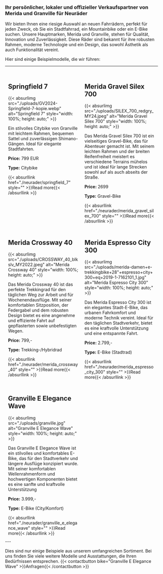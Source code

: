 
### Ihr persönlicher, lokaler und offizieller Verkaufspartner von Merida und Granville für Neuräder
Wir bieten Ihnen eine riesige Auswahl an neuen Fahrrädern, perfekt für jeden Zweck, ob Sie ein Stadtfahrrad, ein Mountainbike oder ein E-Bike suchen. Unsere Hauptmarken, Merida und Granville, stehen für Qualität, Innovation und Zuverlässigkeit. Diese Räder sind bekannt für ihre robusten Rahmen, moderne Technologie und ein Design, das sowohl Ästhetik als auch Funktionalität vereint.
        
Hier sind einige Beispielmodelle, die wir führen:
        
---
<div style="display: flex; flex-wrap: wrap;">

<div class="bike-preview" style="width: 50%; padding: 10px; box-sizing: border-box;">
    <h2>Springfield 7</h2>
    {{< absurlimg src="./uploads/GV2024-Springfield-7-kopie.webp" alt="Springfield 7" style="width: 100%; height: auto;" >}}
    <p>Ein stilvolles Citybike von Granville mit leichtem Rahmen, bequemen Sattel und zuverlässigen Shimano-Gängen. Ideal für elegante Stadtfahrten.</p>
    <p><strong>Price:</strong> 799 EUR</p>
    <p><strong>Type:</strong> Citybike</p>
    {{< absurllink href="./neurader/springfield_7" style="" >}}Read more{{< /absurllink >}}
</div>

<div class="bike-preview" style="width: 50%; padding: 10px; box-sizing: border-box;">
    <h2>Merida Gravel Silex 700</h2>
    {{< absurlimg src="./uploads/SILEX_700_redgry_MY24.jpeg" alt="Merida Gravel Silex 700" style="width: 100%; height: auto;" >}}
    <p>Das Merida Gravel Silex 700 ist ein vielseitiges Gravel-Bike, das für Abenteuer gemacht ist. Mit seinem leichten Rahmen und der breiten Reifenfreiheit meistert es verschiedene Terrains mühelos und ist ideal für lange Strecken sowohl auf als auch abseits der Straße.</p>
    <p><strong>Price:</strong> 2699</p>
    <p><strong>Type:</strong> Gravel-Bike</p>
    {{< absurllink href="./neurader/merida_gravel_silex_700" style="" >}}Read more{{< /absurllink >}}
</div>

<div class="bike-preview" style="width: 50%; padding: 10px; box-sizing: border-box;">
    <h2>Merida Crossway 40</h2>
    {{< absurlimg src="./uploads/CROSSWAY_40_blkslv_MY2022.jpeg" alt="Merida Crossway 40" style="width: 100%; height: auto;" >}}
    <p>Das Merida Crossway 40 ist das perfekte Trekkingrad für den täglichen Weg zur Arbeit und für Wochenendausflüge. Mit seiner komfortablen Sitzposition, der Federgabel und dem robusten Design bietet es eine angenehme und effiziente Fahrt auf gepflasterten sowie unbefestigten Wegen.</p>
    <p><strong>Price:</strong> 799,- </p>
    <p><strong>Type:</strong> Trekking-/Hybridrad</p>
    {{< absurllink href="./neurader/merida_crossway_40" style="" >}}Read more{{< /absurllink >}}
</div>

<div class="bike-preview" style="width: 50%; padding: 10px; box-sizing: border-box;">
    <h2>Merida Espresso City 300</h2>
    {{< absurlimg src="./uploads/merida-damen+e-trekkingbike+28&quot;+espresso+city+300+eq+2019-1-7162101_1.jpg" alt="Merida Espresso City 300" style="width: 100%; height: auto;" >}}
    <p>Das Merida Espresso City 300 ist ein elegantes Stadt-E-Bike, das urbanen Fahrkomfort und moderne Technik vereint. Ideal für den täglichen Stadtverkehr, bietet es eine kraftvolle Unterstützung und eine entspannte Fahrt.</p>
    <p><strong>Price:</strong> 2.799,-</p>
    <p><strong>Type:</strong> E-Bike (Stadtrad)</p>
    {{< absurllink href="./neurader/merida_espresso_city_300" style="" >}}Read more{{< /absurllink >}}
</div>

<div class="bike-preview" style="width: 50%; padding: 10px; box-sizing: border-box;">
    <h2>Granville E Elegance Wave</h2>
    {{< absurlimg src="./uploads/granville.jpg" alt="Granville E Elegance Wave" style="width: 100%; height: auto;" >}}
    <p>Das Granville E Elegance Wave ist ein stilvolles und komfortables E-Bike, das für den Stadtverkehr und längere Ausflüge konzipiert wurde. Mit seiner komfortablen Wellenrahmenform und hochwertigen Komponenten bietet es eine sanfte und kraftvolle Unterstützung</p>
    <p><strong>Price:</strong> 3.999,-</p>
    <p><strong>Type:</strong> E-Bike (City/Komfort)</p>
    {{< absurllink href="./neurader/granville_e_elegance_wave" style="" >}}Read more{{< /absurllink >}}
</div>
</div>
---
    
Dies sind nur einige Beispiele aus unserem umfangreichen Sortiment.
Bei uns finden Sie viele weitere Modelle und Ausstattungen, die Ihren Bedürfnissen entsprechen.
{{< contactbutton bike="Granville E Elegance Wave" >}}Anfragen{{< /contactbutton >}}

</div>

